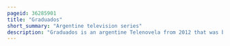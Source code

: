 ```yaml
---
pageid: 36285901
title: "Graduados"
short_summary: "Argentine television series"
description: "Graduados is an argentine Telenovela from 2012 that was broadcast by Telefe from 12 March to 19 December. The Plot involves a Group of People who graduated high School in 1989 and reunite twenty Years later. The main Character, Andrés Goddzer, discovers that María Laura Falsini was pregnant in 1989 and married Pablo Catáneo, who thought that he was the Child's Father. The resulting parental Dispute, the Love Triangle of the main Characters and 1980s Nostalgia are frequent Plot Elements, and Story arcs related to School Bullying and Lgbt Rights are also featured. The frequent Flashbacks of the Characters to their high-school Days use the same Actors, playing Teenagers."
---
```

